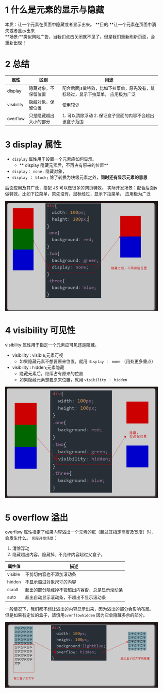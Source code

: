 # 1 什么是元素的显示与隐藏

本质：让一个元素在页面中隐藏或者显示出来。
**目的:**让一个元素在页面中消失或者显示出来    
**场景:**类似网站广告，当我们点击关闭就不见了，但是我们重新刷新页面，会重新出现！

# 2 总结

| 属性         | 区别          | 用途                                        |
| ---------- | ----------- | ----------------------------------------- |
| display    | 隐藏对象，不保留位置  | 配合后面js做特效，比如下拉菜单，原先没有，鼠标经过，显示下拉菜单， 应用极为广泛 |
| visibility | 隐藏对象，保留位置   | 使用较少                                      |
| overflow   | 只是隐藏超出大小的部分 | 1. 可以清除浮动 2. 保证盒子里面的内容不会超出该盒子范围           |

# 3 display 属性

- `display` 属性用于设置一个元素应如何显示。
  - ** display 隐藏元素后，不再占有原来的位置**
- `display： none;` 隐藏对象， 
- `display ： block;` 除了转换为块级元素之外，**同时还有显示元素的意思**

后面应用及其广泛，搭配 JS 可以做很多的网页特效。
实际开发场景：配合后面js做特效，比如下拉菜单，原先没有，鼠标经过，显示下拉菜单， 应用极为广泛

![](image/Chapter6_css高级_元素的显示与隐藏_display属性.png)

# 4 visibility 可见性

visibility 属性用于指定一个元素应可见还是隐藏。

- visibility : visible;元素可视
  - 如果隐藏元素不想要原来位置，就用 `display ： none` （用处更多重点）
- visibility : hidden;元素隐藏
  - 隐藏元素后，继续占有原来的位置
  - 如果隐藏元素想要原来位置，就用 `visibility ： hidden` 

![](image/Chapter6_css高级_元素的显示与隐藏_visibility可见性.png)

# 5 overflow 溢出

overflow 属性指定了如果内容溢出一个元素的框（超过其指定高度及宽度）时，会发生什么。
`实际开发场景`：

1. 清除浮动
2. 隐藏超出内容，隐藏掉,  不允许内容超过父盒子。

| 属性值     | 描述                      |
| ------- | ----------------------- |
| visible | 不剪切内容也不添加滚动条            |
| hidden  | 不显示超过对象尺寸的内容            |
| scroll  | 超出的部分隐藏掉不管超出内容否，总是显示滚动条 |
| auto    | 超出自动显示滚动条，不超出不显示滚动条     |

一般情况下，我们都不想让溢出的内容显示出来，因为溢出的部分会影响布局。
但是如果有定位的盒子，请慎用`overflowhidden` 因为它会隐藏多余的部分。

![](image/Chapter6_css高级_元素的显示与隐藏_overflow溢出.png)
